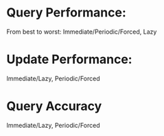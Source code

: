 # Query Performance:
From best to worst:
Immediate/Periodic/Forced, Lazy

# Update Performance:
Immediate/Lazy, Periodic/Forced

# Query Accuracy
Immediate/Lazy, Periodic/Forced